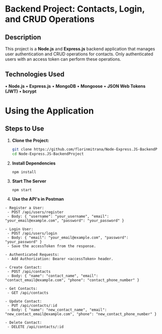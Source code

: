 # Backend Project: Contacts, Login, and CRUD Operations

## Description

This project is a **Node.js** and **Express.js** backend application that manages user authentication and CRUD operations for contacts.
Only authenticated users with an access token can perform these operations.

## Technologies Used

 • **Node.js**
 • **Express.js**
 • **MongoDB**
 • **Mongoose**
 • **JSON Web Tokens (JWT)**
 • **bcrypt**
 
# Using the Application

## Steps to Use

1. **Clone the Project:**
   ```bash
   git clone https://github.com/florinmitrana/Node-Express.JS-BackendProject.git
   cd Node-Express.JS-BackendProject
   ```
2. **Install Dependencies**
   ```
   npm install
   ```
3. **Start The Server**
   ```
   npm start
   ```
4. **Use the API's in Postman**
 ```
- Register a User:
  - POST /api/users/register
  - Body: { "username": "your_username", "email": "your_email@example.com", "password": "your_password" }

- Login User:
  - POST /api/users/login
  - Body: { "email": "your_email@example.com", "password": "your_password" }
  - Save the accessToken from the response.

- Authenticated Requests:
  - Add Authorization: Bearer <accessToken> header.

- Create Contact:
  - POST /api/contacts
  - Body: { "name": "contact_name", "email": "contact_email@example.com", "phone": "contact_phone_number" }

- Get Contacts:
  - GET /api/contacts

- Update Contact:
  - PUT /api/contacts/:id
  - Body: { "name": "new_contact_name", "email": "new_contact_email@example.com", "phone": "new_contact_phone_number" }

- Delete Contact:
  - DELETE /api/contacts/:id
```


